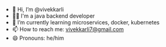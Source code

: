 - 👋 Hi, I’m @vivekkarli
- 🧑‍💻 I'm a java backend developer
- 🌱 I’m currently learning microservices, docker, kubernetes
- 📫 How to reach me: vivekkarli7@gmail.com
- 😄 Pronouns: he/him

<!---
vivekkarli/vivekkarli is a ✨ special ✨ repository because its `README.md` (this file) appears on your GitHub profile.
You can click the Preview link to take a look at your changes.
--->
